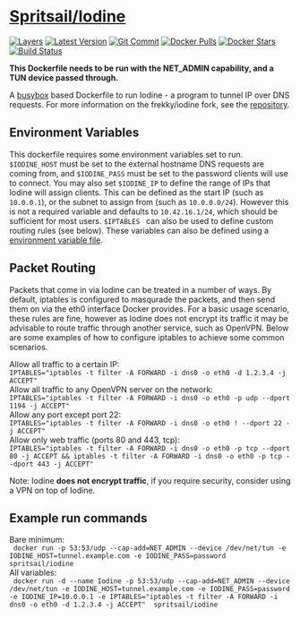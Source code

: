 [hub]: https://hub.docker.com/r/spritsail/iodine
[git]: https://github.com/spritsail/iodine/tree/frekky
[drone]: https://drone.spritsail.io/spritsail/iodine
[mbdg]: https://microbadger.com/images/spritsail/iodine:frekky

# [Spritsail/Iodine][hub]

[![Layers](https://images.microbadger.com/badges/image/spritsail/iodine:frekky.svg)][mbdg]
[![Latest Version](https://images.microbadger.com/badges/version/spritsail/iodine:frekky.svg)][hub]
[![Git Commit](https://images.microbadger.com/badges/commit/spritsail/iodine:frekky.svg)][git]
[![Docker Pulls](https://img.shields.io/docker/pulls/spritsail/iodine.svg)][hub]
[![Docker Stars](https://img.shields.io/docker/stars/spritsail/iodine.svg)][hub]
[![Build Status](https://drone.spritsail.io/api/badges/spritsail/iodine/status.svg?branch=frekky)][drone]


**This Dockerfile needs to be run with the NET_ADMIN capability, and a TUN device passed through.**  

A [busybox](https://github.com/spritsail/busybox) based Dockerfile to run Iodine - a program to tunnel IP over DNS requests. For more information on the frekky/iodine fork, see the [repository](https://github.com/frekky/iodine).

## Environment Variables
This dockerfile requires some environment variables set to run. ```$IODINE_HOST``` must be set to the external hostname DNS requests are coming from, and ```$IODINE_PASS``` must be set to the password clients will use to connect. You may also set ```$IODINE_IP``` to define the range of IPs that Iodine will assign clients. This can be defined as the start IP (such as ```10.0.0.1```), or the subnet to assign from (such as ```10.0.0.0/24```). However this is not a required variable and defaults to ```10.42.16.1/24```, which should be sufficient for most users. ```$IPTABLES ``` can also be used to define custom routing rules (see below).
These variables can also be defined using a [environment variable file](https://docs.docker.com/engine/reference/commandline/run/#/set-environment-variables-e-env-env-file).

## Packet Routing
Packets that come in via Iodine can be treated in a number of ways. By default, iptables is configured to masqurade the packets, and then send them on via the eth0 interface Docker provides. For a basic usage scenario, these rules are fine, however as Iodine does not encrypt its traffic it may be advisable to route traffic through another service, such as OpenVPN. Below are some examples of how to configure iptables to achieve some common scenarios.

Allow all traffic to a certain IP:  
```IPTABLES="iptables -t filter -A FORWARD -i dns0 -o eth0 -d 1.2.3.4 -j ACCEPT"```  
Allow all traffic to any OpenVPN server on the network:  
```IPTABLES="iptables -t filter -A FORWARD -i dns0 -o eth0 -p udp --dport 1194 -j ACCEPT"```  
Allow any port except port 22:  
```IPTABLES="iptables -t filter -A FORWARD -i dns0 -o eth0 ! --dport 22 -j ACCEPT"```  
Allow only web traffic (ports 80 and 443, tcp):  
```IPTABLES="iptables -t filter -A FORWARD -i dns0 -o eth0 -p tcp --dport 80 -j ACCEPT && iptables -t filter -A FORWARD -i dns0 -o eth0 -p tcp --dport 443 -j ACCEPT"```  

Note: Iodine **does not encrypt traffic**, if you require security, consider using a VPN on top of Iodine.

## Example run commands
Bare minimum:  
``` docker run -p 53:53/udp --cap-add=NET_ADMIN --device /dev/net/tun -e IODINE_HOST=tunnel.example.com -e IODINE_PASS=password spritsail/iodine```   
All variables:  
``` docker run -d --name Iodine -p 53:53/udp --cap-add=NET_ADMIN --device /dev/net/tun -e IODINE_HOST=tunnel.example.com -e IODINE_PASS=password -e IODINE_IP=10.0.0.1 -e IPTABLES="iptables -t filter -A FORWARD -i dns0 -o eth0 -d 1.2.3.4 -j ACCEPT"  spritsail/iodine```
